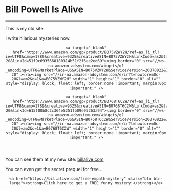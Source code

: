 # Bill Powell Is Alive
---

This is my old site.

I write hilarious mysteries now.

<div style="text-align: center; padding-bottom: 25px;">

	<a target="_blank"  href="https://www.amazon.com/gp/product/B075VZWY2H/ref=as_li_tl?ie=UTF8&camp=1789&creative=9325&creativeASIN=B075VZWY2H&linkCode=as2&tag=howtorem0c-20&linkId=51f9c6935660180314b51f2f6ee2ed69"><img border="0" src="//ws-na.amazon-adsystem.com/widgets/q?_encoding=UTF8&MarketPlace=US&ASIN=B075VZWY2H&ServiceVersion=20070822&ID=AsinImage&WS=1&Format=_SL250_&tag=howtorem0c-20" ></a><img src="//ir-na.amazon-adsystem.com/e/ir?t=howtorem0c-20&l=am2&o=1&a=B075VZWY2H" width="1" height="1" border="0" alt="" style="display: block; float: left; border:none !important; margin:0px !important;" />

	<a target="_blank"  href="https://www.amazon.com/gp/product/B0768T6C2W/ref=as_li_tl?ie=UTF8&camp=1789&creative=9325&creativeASIN=B0768T6C2W&linkCode=as2&tag=howtorem0c-20&linkId=615f00b8c2c364e5251fb09e95263a94"><img border="0" src="//ws-na.amazon-adsystem.com/widgets/q?_encoding=UTF8&MarketPlace=US&ASIN=B0768T6C2W&ServiceVersion=20070822&ID=AsinImage&WS=1&Format=_SL250_&tag=howtorem0c-20" ></a><img src="//ir-na.amazon-adsystem.com/e/ir?t=howtorem0c-20&l=am2&o=1&a=B0768T6C2W" width="1" height="1" border="0" alt="" style="display: block; float: left; border:none !important; margin:0px !important;" />

</div>

You can see them at my new site: <a href="https://billalive.com">billalive.com</a>

You can even get the secret prequel for free...

<div style="text-align: center; padding-bottom: 25px;">

	<a href="https://billalive.com/free-empath-mystery" class="btn btn-large"><strong>Click here to get a FREE funny mystery!</strong></a>

</div>
